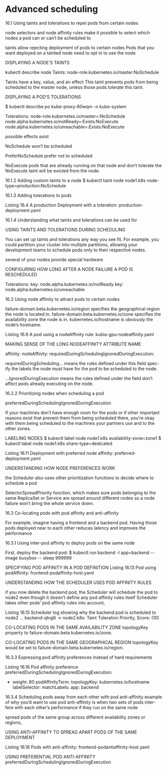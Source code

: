 # Advanced scheduling

16.1 Using taints and tolerations to repel pods from
certain nodes

node selectors and node affinity rules make
it possible to select which nodes a pod can or can’t be scheduled to


taints allow rejecting deployment of pods to certain nodes
Pods that you want deployed on a tainted node need to opt in to use
the node

DISPLAYING A NODE’S TAINTS

kubectl describe node
Taints: node-role.kubernetes.io/master:NoSchedule

Taints have a key, value, and an effect
This taint prevents pods from being scheduled to the master node, unless those pods
tolerate this taint.

DISPLAYING A POD’S TOLERATIONS

$ kubectl describe po kube-proxy-80wqm -n kube-system

Tolerations:
node-role.kubernetes.io/master=:NoSchedule
node.alpha.kubernetes.io/notReady=:Exists:NoExecute
node.alpha.kubernetes.io/unreachable=:Exists:NoExecute


possible effects exist

NoSchedule
won’t be scheduled

PreferNoSchedule
prefer not to  scheduled

NoExecute
pods that are already running on that node and don’t tolerate the
NoExecute taint will be evicted from the node.

16.1.2 Adding custom taints to a node
$ kubectl taint node node1.k8s node-type=production:NoSchedule

16.1.3 Adding tolerations to pods

Listing 16.4 A production Deployment with a toleration: production-deployment.yaml

16.1.4 Understanding what taints and tolerations can be used for

USING TAINTS AND TOLERATIONS DURING SCHEDULING

You can set up taints and tolerations any way you see fit. For example, you could
partition your cluster into multiple partitions, allowing your development teams to
schedule pods only to their respective nodes.

several of your nodes provide special hardware

CONFIGURING HOW LONG AFTER A NODE FAILURE A POD IS RESCHEDULED

Tolerations:
key: node.alpha.kubernetes.io/notReady
key: node.alpha.kubernetes.io/unreachable

16.2 Using node affinity to attract pods to certain nodes

failure-domain.beta.kubernetes.io/region specifies the geographical region
the node is located in.
failure-domain.beta.kubernetes.io/zone specifies the availability zone the
node is in.
kubernetes.io/hostname is obviously the node’s hostname.

Listing 16.9 A pod using a nodeAffinity rule: kubia-gpu-nodeaffinity.yaml

MAKING SENSE OF THE LONG NODEAFFINITY ATTRIBUTE NAME

affinity:
nodeAffinity:
requiredDuringSchedulingIgnoredDuringExecution:

requiredDuringScheduling... means the rules defined under this field spec-
ify the labels the node must have for the pod to be scheduled to the node.

...IgnoredDuringExecution means the rules defined under the field don’t
affect pods already executing on the node.

16.2.2 Prioritizing nodes when scheduling a pod

preferredDuringSchedulingIgnoredDuringExecution

 If your machines don’t have enough room for the pods or if other important reasons exist that prevent them from being scheduled there, you’re okay with them being scheduled to the machines your partners use and to the other zones.

LABELING NODES
$ kubectl label node node1.k8s availability-zone=zone1
$ kubectl label node node1.k8s share-type=dedicated

Listing 16.11 Deployment with preferred node affinity: preferred-deployment.yaml

UNDERSTANDING HOW NODE PREFERENCES WORK

the Scheduler also uses other prioritization functions to decide where to schedule a pod

SelectorSpreadPriority function, which makes sure pods belonging to the same ReplicaSet or Service are spread around different nodes so a node failure won’t bring the whole service down.

16.3 Co-locating pods with pod affinity and anti-affinity

For example, imagine having a frontend and a backend pod. Having those pods
deployed near to each other reduces latency and improves the performance

16.3.1 Using inter-pod affinity to deploy pods on the same node

First, deploy the backend pod:
$ kubectl run backend -l app=backend --image busybox -- sleep 999999

SPECIFYING POD AFFINITY IN A POD DEFINITION
Listing 16.13 Pod using podAffinity: frontend-podaffinity-host.yaml

UNDERSTANDING HOW THE SCHEDULER USES POD AFFINITY RULES

if you now delete the backend pod, the Scheduler will schedule the pod to node2 even though it doesn’t define any pod affinity rules itself
Scheduler takes other pods’ pod affinity rules into account,

Listing 16.15 Scheduler log showing why the backend pod is scheduled to node2
... backend-qhqj6 -> node2.k8s: Taint Toleration Priority, Score: (10)

CO-LOCATING PODS IN THE SAME AVAILABILITY ZONE
topologyKey property to failure-domain.beta.kubernetes.io/zone.

CO-LOCATING PODS IN THE SAME GEOGRAPHICAL REGION
topologyKey would be set to failure-domain.beta.kubernetes.io/region.

16.3.3 Expressing pod affinity preferences instead of hard requirements

Listing 16.16 Pod affinity preference
preferredDuringSchedulingIgnoredDuringExecution:
- weight: 80
podAffinityTerm:
topologyKey: kubernetes.io/hostname
labelSelector:
matchLabels:
app: backend

16.3.4 Scheduling pods away from each other with pod anti-affinity
example of why you’d want to use pod anti-affinity is when two sets of pods inter-
fere with each other’s performance if they run on the same node

spread pods of the same group across different availability zones or regions,

USING ANTI-AFFINITY TO SPREAD APART PODS OF THE SAME DEPLOYMENT

Listing 16.18 Pods with anti-affinity: frontend-podantiaffinity-host.yaml

USING PREFERENTIAL POD ANTI-AFFINITY
preferredDuringSchedulingIgnoredDuringExecution


